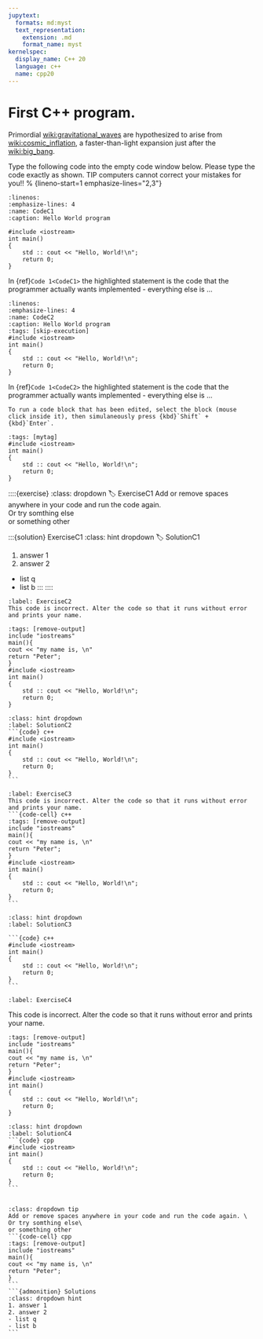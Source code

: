 ```yaml
---
jupytext:
  formats: md:myst
  text_representation:
    extension: .md
    format_name: myst
kernelspec:
  display_name: C++ 20
  language: c++
  name: cpp20
---
```


# First C++ program.


Primordial <wiki:gravitational_waves> are hypothesized to arise from <wiki:cosmic_inflation>, a faster-than-light expansion just after the <wiki:big_bang>.


Type the following code into the empty code window below.
Please type the code exactly as shown. 
TIP computers cannot correct your mistakes for you!! 
% {lineno-start=1 emphasize-lines="2,3"}

```{code-block} cpp
:linenos: 
:emphasize-lines: 4
:name: CodeC1
:caption: Hello World program

#include <iostream>
int main()
{
	std :: cout << "Hello, World!\n";
	return 0;
}
```

In {ref}`Code 1<CodeC1>` the highlighted statement is the code that the programmer actually wants implemented - everything else is ...

```{code-cell} cpp
:linenos: 
:emphasize-lines: 4
:name: CodeC2
:caption: Hello World program
:tags: [skip-execution]
#include <iostream>
int main()
{
	std :: cout << "Hello, World!\n";
	return 0;
}
```


In {ref}`Code 1<CodeC2>` the highlighted statement is the code that the programmer actually wants implemented - everything else is ...


```{tip}
To run a code block that has been edited, select the block (mouse click inside it), then simulaneously press {kbd}`Shift` + {kbd}`Enter`. 
```


```{code-cell} c++
:tags: [mytag]
#include <iostream>
int main()
{
	std :: cout << "Hello, World!\n";
	return 0;
}
```

::::{exercise} 
:class: dropdown
:label: ExerciseC1
Add or remove spaces anywhere in your code and run the code again. \
Or try somthing else\
or something other

:::{solution} ExerciseC1 
:class: hint dropdown
:label: SolutionC1

1. answer 1
2. answer 2
- list q
- list b
:::
::::


```{exercise} 
:label: ExerciseC2
This code is incorrect. Alter the code so that it runs without error and prints your name.
```
```{code-cell} c++
:tags: [remove-output]
include "iostreams"
main(){
cout << "my name is, \n"
return "Peter";
}
#include <iostream>
int main()
{
	std :: cout << "Hello, World!\n";
	return 0;
}
```
````{solution} ExerciseC2 
:class: hint dropdown
:label: SolutionC2
```{code} c++
#include <iostream>
int main()
{
	std :: cout << "Hello, World!\n";
	return 0;
}
```
````


````{exercise} 
:label: ExerciseC3
This code is incorrect. Alter the code so that it runs without error and prints your name.
```{code-cell} c++
:tags: [remove-output]
include "iostreams"
main(){
cout << "my name is, \n"
return "Peter";
}
#include <iostream>
int main()
{
	std :: cout << "Hello, World!\n";
	return 0;
}
```
````

````{solution} ExerciseC3 
:class: hint dropdown
:label: SolutionC3

```{code} c++
#include <iostream>
int main()
{
	std :: cout << "Hello, World!\n";
	return 0;
}
```
````

`````{exercise-start}
:label: ExerciseC4
`````
This code is incorrect. Alter the code so that it runs without error and prints your name.
````{code-cell} cpp
:tags: [remove-output]
include "iostreams"
main(){
cout << "my name is, \n"
return "Peter";
}
#include <iostream>
int main()
{
	std :: cout << "Hello, World!\n";
	return 0;
}
````
````{solution} ExerciseC4
:class: hint dropdown
:label: SolutionC4
```{code} cpp
#include <iostream>
int main()
{
	std :: cout << "Hello, World!\n";
	return 0;
}
```
````
`````{exercise-end}
`````


````{admonition} Exercise
:class: dropdown tip
Add or remove spaces anywhere in your code and run the code again. \
Or try somthing else\
or something other
```{code-cell} cpp
:tags: [remove-output]
include "iostreams"
main(){
cout << "my name is, \n"
return "Peter";
}
```
```{admonition} Solutions 
:class: dropdown hint
1. answer 1
2. answer 2
- list q
- list b
```
````




